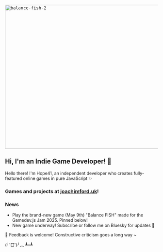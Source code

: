 <kbd><img width="1920" height="472" alt="balance-fish-2" src="https://github.com/user-attachments/assets/21a6527a-1634-44ba-a8ee-56e87e77d94c" /></kbd>

## Hi, I'm an Indie Game Developer! 👾

Hello there! I'm Hope41, an independent developer who creates fully-featured online games in pure JavaScript ✨

### Games and projects at [joachimford.uk](https://joachimford.uk)!

### News

- Play the brand-new game (May 9th) "Balance FISH" made for the Gamedev.js Jam 2025. Pinned below!
- New game underway! Subscribe or follow me on Bluesky for updates 👀

💬 Feedback is welcome! Constructive criticism goes a long way ~

(╯'□')╯︵ ┻━┻

